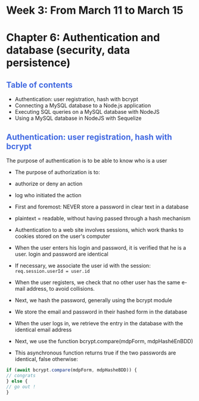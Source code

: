 
# Week 3: From March 11 to March 15

# Chapter 6: Authentication and database (security, data persistence)
 
## <div style="color: Royalblue;"> Table of contents </div>

- Authentication: user registration, hash with bcrypt
- Connecting a MySQL database to a Node.js application
- Executing SQL queries on a MySQL database with NodeJS
- Using a MySQL database in NodeJS with Sequelize

## <div style="color: Royalblue;">Authentication: user registration, hash with bcrypt</div>

The purpose of authentication is to be able to know who is a user<br>

- The purpose of authorization is to:

- authorize or deny an action

- log who initiated the action

- First and foremost: NEVER store a password in clear text in a database

- plaintext = readable, without having passed through a hash mechanism

- Authentication to a web site involves sessions, which work thanks to cookies
stored on the user's computer

- When the user enters his login and password, it is verified that he is a user.
login and password are identical

- If necessary, we associate the user id with the session:
`req.session.userId = user.id`

- When the user registers, we check that no other user has the same e-mail address, to avoid collisions.
- Next, we hash the password, generally using the bcrypt module
- We store the email and password in their hashed form in the database
- When the user logs in, we retrieve the entry in the database with the identical email address
- Next, we use the function bcrypt.compare(mdpForm, mdpHashéEnBDD)
- This asynchronous function returns true if the two passwords are identical, false otherwise:

```js linenums="1"
if (await bcrypt.compare(mdpForm, mdpHasheBDD)) {
// congrats
} else {
// go out !
}
```